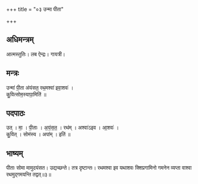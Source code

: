 +++
title = "०३ उन्मा पीता"

+++
## अधिमन्त्रम्
आत्मस्तुतिः। लब ऐन्द्रः। गायत्री।

## मन्त्रः
उन्मा॑ पी॒ता अ॑यंसत॒ रथ॒मश्वा॑ इवा॒शवः॑ ।  
कु॒वित्सोम॒स्यापा॒मिति॑ ॥

## पदपाठः
उत् । मा॒ । पी॒ताः । अ॒यं॒स॒त॒ । रथ॑म् । अश्वाः॑ऽइव । आ॒शवः॑ ।  
कु॒वित् । सोम॑स्य । अपा॑म् । इति॑ ॥

## भाष्यम्
पीताः सोमा मामुदयंसत। उद्यच्छन्ते। तत्र दृष्टान्तः। रथमश्वा इव यथाशवः क्शिप्रगामिनो गमनेन व्यप्ता वाश्वा रथमुद्गमयन्ति तद्वत्॥३॥